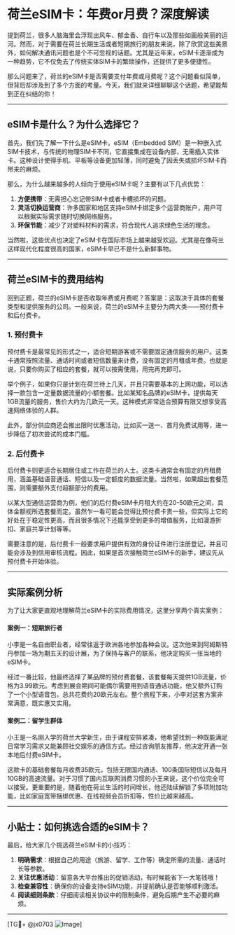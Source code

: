 # 荷兰eSIM卡：年费or月费？深度解读

提到荷兰，很多人脑海里会浮现出风车、郁金香、自行车以及那些如画般美丽的运河。然而，对于需要在荷兰长期生活或者短期旅行的朋友来说，除了欣赏这些美景外，如何解决通讯问题也是个不可忽视的话题。尤其是近年来，eSIM卡逐渐成为一种趋势，它不仅免去了传统实体SIM卡的繁琐操作，还提供了更多便捷性。

那么问题来了，荷兰的eSIM卡是否需要支付年费或月费呢？这个问题看似简单，但背后却涉及到了多个方面的考量。今天，我们就来详细聊聊这个话题，希望能帮到正在纠结的你！

---

## eSIM卡是什么？为什么选择它？

首先，我们先了解一下什么是eSIM卡。eSIM（Embedded SIM）是一种嵌入式SIM卡技术，与传统的物理SIM卡不同，它直接集成在设备内部，无需插入实体卡。这种设计使得手机、平板等设备更加轻薄，同时避免了因丢失或损坏SIM卡而带来的麻烦。

那么，为什么越来越多的人倾向于使用eSIM卡呢？主要有以下几点优势：

1. **方便携带**：无需担心忘记带SIM卡或者卡槽损坏的问题。
2. **灵活切换运营商**：许多国家和地区支持eSIM卡绑定多个运营商账户，用户可以根据实际需求随时切换网络服务。
3. **环保节能**：减少了对塑料材料的需求，符合现代人追求绿色生活的理念。

当然啦，这些优点也决定了eSIM卡在国际市场上越来越受欢迎。尤其是在像荷兰这样现代化程度很高的国家，eSIM卡早已不是什么新鲜事物。

---

## 荷兰eSIM卡的费用结构

回到正题，荷兰的eSIM卡是否收取年费或月费呢？答案是：这取决于具体的套餐类型和提供服务的公司。一般来说，荷兰的eSIM卡主要分为两大类——预付费卡和后付费卡。

### 1. 预付费卡
预付费卡是最常见的形式之一，适合短期游客或不需要固定通信服务的用户。这类卡通常按照流量、通话时间或者短信数量来计费，没有固定的月租或年费。也就是说，只要你购买了相应的套餐，就可以按需使用，用完再充即可。

举个例子，如果你只是计划在荷兰待上几天，并且只需要基本的上网功能，可以选择一款包含一定量数据流量的小额套餐。比如某知名品牌的eSIM卡，提供每天1GB流量的服务，售价大约为几欧元一天。这种模式非常适合预算有限又想享受高速网络体验的人群。

此外，部分供应商还会推出限时优惠活动，比如买一送一、首月免费试用等，进一步降低了初次尝试的成本门槛。

### 2. 后付费卡
后付费卡则更适合长期居住或工作在荷兰的人士。这类卡通常会有固定的月租费用，涵盖基础语音通话、短信以及一定额度的数据流量。当然啦，如果超出套餐范围，则需要额外支付超额部分的费用。

以某大型通信运营商为例，他们的后付费eSIM卡月租大约在20-50欧元之间，具体金额视所选套餐而定。虽然乍一看可能会觉得比预付费卡贵一些，但实际上它的好处在于稳定性更高，而且很多情况下还能享受到更多的增值服务，比如漫游折扣、家庭共享计划等等。

需要注意的是，后付费卡一般要求用户提供有效的身份证件进行注册登记，并且可能会涉及到信用审核流程。因此，如果是首次接触荷兰eSIM卡的新手，建议先从预付费卡开始体验。

---

## 实际案例分析

为了让大家更直观地理解荷兰eSIM卡的实际费用情况，这里分享两个真实案例：

#### 案例一：短期旅行者
小李是一名自由职业者，经常往返于欧洲各地参加各种会议。这次他来到阿姆斯特丹参加一场为期五天的设计展，为了保持与客户的联系，他决定购买一张当地的eSIM卡。

经过一番比较，他最终选择了某品牌的预付费套餐，该套餐每天提供1GB流量，价格为3.99欧元。考虑到展会期间可能偶尔需要用到语音通话功能，他又额外订购了一个小型语音包，总共花费约20欧元左右。整个旅程下来，小李对这套方案非常满意，既实惠又实用。

#### 案例二：留学生群体
小王是一名刚入学的荷兰大学新生，由于课程安排紧凑，他希望找到一种既能满足日常学习需求又能兼顾社交娱乐的通信方式。经过咨询朋友推荐，他决定开通一张本地后付费eSIM卡。

这款卡的基础套餐每月收费35欧元，包括无限国内通话、100条国际短信以及每月10GB的高速流量。对于习惯了国内互联网消费习惯的小王来说，这个价位完全可以接受。更重要的是，随着他在荷兰生活的时间增长，他还陆续解锁了多项附加功能，比如家庭宽带捆绑优惠、在线视频会员折扣等，性价比越来越高。

---

## 小贴士：如何挑选合适的eSIM卡？

最后，给大家几个挑选荷兰eSIM卡的小技巧：

1. **明确需求**：根据自己的用途（旅游、留学、工作等）确定所需的流量、通话时长等参数。
2. **关注优惠活动**：留意各大平台推出的促销活动，有时候能省下一大笔钱哦！
3. **检查兼容性**：确保你的设备支持eSIM功能，并提前确认是否能够顺利激活。
4. **阅读细则条款**：仔细阅读相关协议中的限制条件，避免后期产生不必要的麻烦。

---

[TG💪+ @jx0703 ![Image](https://github.com/user-attachments/assets/dbca1d08-cadb-493c-b0ec-ad6f7a83f270)]